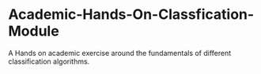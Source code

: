 # Academic-Hands-On-Classfication-Module
A Hands on academic exercise around the fundamentals of different classification algorithms.
